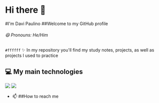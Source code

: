 # Hi there 👋
#I'm Davi Paulino
##Welcome to my GitHub profile
###### 😄 Pronouns: He/Him

`#ffffff` ✨ In my repository you'll find my study notes, projects, as well as projects I used to practice

## :computer: My main technologies
![](https://camo.githubusercontent.com/65b616ed4448c46e59c11345a1d49a01adc6d51f9bd6e93ee61d29573e04c597/68747470733a2f2f63646e2e6a7364656c6976722e6e65742f67682f64657669636f6e732f64657669636f6e2f69636f6e732f6a6176612f6a6176612d6f726967696e616c2d776f72646d61726b2e737667)
![](https://camo.githubusercontent.com/ad7293939c16e73991b8d60763373b710bf9e96923595e8dd90fb7dee464e9ce/68747470733a2f2f63646e2e6a7364656c6976722e6e65742f67682f64657669636f6e732f64657669636f6e2f69636f6e732f6d7973716c2f6d7973716c2d6f726967696e616c2d776f72646d61726b2e737667)


- 📫 ##How to reach me
[](https://www.linkedin.com/in/davi-paulino-mota-abb66b245/)
[](https://www.linkedin.com/in/davi-paulino-mota-abb66b245/)

